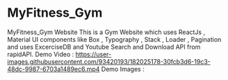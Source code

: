 # MyFitness_Gym
MyFitness_Gym Website  This is a Gym Website which uses ReactJs , Material UI components like Box , Typography , Stack , Loader , Pagination and uses ExcerciseDB and Youtube Search and Download API from rapidAPI.  Demo Video : https://user-images.githubusercontent.com/93420193/182025178-30fcb3d6-19c3-48dc-9987-6703a1489ec6.mp4  Demo Images : 



